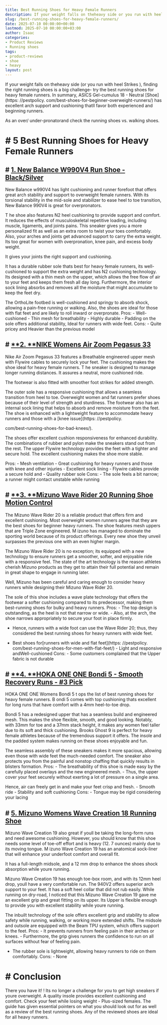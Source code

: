 ```yaml
---
title: Best Running Shoes for Heavy Female Runners
description: If your weight falls on theheavy side or you run with heel Strikes , finding the right running shoes is a big challenge- try the best running shoes for heavy...
slug: /best-running-shoes-for-heavy-female-runners/
date: 2025-07-10 00:00:00+00:00
lastmod: 2025-07-10 00:00:00+03:00
author: Isaac
categories:
- Product Reviews
- Running shoes
tags:
- product-reviews
- shoe
- heavy
layout: post
---
```


If your weight falls on theheavy side (or you run with heel Strikes ), finding the right running shoes is a big challenge- try the best running shoes for heavy female runners. In summary, ASICS Gel-cumulus 18 - Neutral [Shoe](https: //pestpolicy. com/best-shoes-for-beginner-overweight-runners/) has excellent arch support and cushioning thatll favor both experienced and beginning runners.

As an over/ under-pronatorand check the running shoes vs. walking shoes.

# # 5 Best Running Shoes for Heavy Female Runners

## # [1. New Balance W990V4 Run Shoe - Black/Silver](https://www.amazon.com/dp/B015XY999K/?tag=p-policy-20)

New Balance w990V4 has light cushioning and runner forefoot that offers great arch stability and support to overweight female runners. With its torsional stability in the mid-sole and stabilizer to ease heel to toe transition, New Balance 990V4 is great for overpronators.

T he shoe also features N2 heel cushioning to provide support and comfort. It reduces the effects of musculoskeletal repetitive loading, including muscle, ligaments, and joints pains. This sneaker gives you a more personalized fit as well as an extra room to twist your toes comfortably. Also, your arches and joints get advanced support to carry the extra weight. Its too great for women with overpronation, knee pain, and excess body weight.

It gives your joints the right support and cushioning.

It has a durable rubber sole thats best for heavy female runners, its well-cushioned to support the extra weight and has N2 cushioning technology. Its designed with a thin mesh on the upper, which allows the free flow of air to your feet and keeps them fresh all day long. Furthermore, the interior sock lining absorbs and removes all the moisture that might accumulate to keep the feet dry.

The OrthoLite footbed is well-cushioned and springy to absorb shock, allowing a pain-free running or walking. Also, the shoes are ideal for those with flat feet and are likely to roll inward or overpronate. Pros: - Well-cushioned - Thin mesh for breathability - Highly durable - Padding on the sole offers additional stability, Ideal for runners with wide feet. Cons: - Quite pricey and Heavier than the previous model

## # [**2. **NIKE Womens Air Zoom Pegasus 33](https://www.amazon.com/dp/B014EC7RF0/?tag=p-policy-20)

Nike Air Zoom Pegasus 33 features a Breathable engineered upper mesh with Flywire cables to securely lock your feet. The cushioning makes the shoe ideal for heavy female runners. T he sneaker is designed to manage longer running distances. It assures a neutral, more cushioned ride.

The footwear is also fitted with smoother foot strikes for added strength.

The outer sole has a responsive cushioning that allows a seamless transition from heel to toe. Overweight women and fat runners prefer shoes because of their level of strength and sturdiness. The footwear also has an internal sock lining that helps to absorb and remove moisture from the feet. The shoe is enhanced with a lightweight feature to accommodate heavy runners and those with a [knee issue](https: //pestpolicy.

com/best-running-shoes-for-bad-knees/).

The shoes offer excellent cushion responsiveness for enhanced durability. The combinations of rubber and pylon make the sneakers stand out from the rest. The upper Flywire technology provides the feet with a tighter and secure hold. The excellent cushioning makes the shoe more stable.

Pros: - Mesh ventilation - Great cushioning for heavy runners and those with knee and other injuries - Excellent sock lining - Flywire cables provide a secure hold and - Quality rubber sole Cons: - The sole feels a bit narrow; a runner might contact unstable while running

## # [**3. **Mizuno Wave Rider 20 Running Shoe Motion Control](https://www.amazon.com/dp/B01H3EAOIS/?tag=p-policy-20)

The Mizuno Wave Rider 20 is a reliable product that offers firm and excellent cushioning. Most overweight women runners agree that they are the best shoes for beginner heavy runners. The shoe features mesh uppers that are Triple Zone engineered. M izuno has managed to dominate the sporting world because of its product offerings. Every new shoe they unveil surpasses the previous one with an even higher margin.

The Mizuno Wave Rider 20 is no exception; its equipped with a new technology to ensure runners get a smoother, softer, and enjoyable ride with a responsive feel. The state of the art technology is the reason athletes cherish Mizuno products as they get to attain their full potential and remain in great shape to engage in running later.

Well, Mizuno has been careful and caring enough to consider heavy runners while designing their Mizuno Wave Rider 20.

The sole of this shoe includes a wave plate technology that offers the footwear a softer cushioning compared to its predecessor, making them best-running shoes for bulky and heavy runners. Pros: - The top design is outstanding, as the heel is not that narrow or wide. - Also, at the arch, the shoe narrows appropriately to secure your foot in place firmly.

- Hence, runners with a wide foot can use the Wave Rider 20; thus, they considered the best running shoes for heavy runners with wide feet.

- Best shoes for[runners with wide and flat feet](https: //pestpolicy. com/best-running-shoes-for-men-with-flat-feet/) - Light and responsive andWell-cushioned Cons: - Some customers complained that the Upper fabric is not durable

## # [**4. **HOKA ONE ONE Bondi 5 - Smooth Recovery Runs - #3 Pick](https://www.amazon.com/dp/B078XMRD8Z/?tag=p-policy-20)

HOKA ONE ONE Womens Bondi 5 t ops the list of best running shoes for heavy female runners. B ondi 5 comes with top cushioning thats excellent for long runs that have comfort with a 4mm heel-to-toe drop.

Bondi 5 has a redesigned upper that has a seamless build and engineered mesh. This makes the shoe flexible, smooth, and good looking. Notably, with 33mm for toe and a 37mm stack height, it makes any women feel taller due to its soft and thick cushioning. Brooks Ghost 9 is perfect for heavy female athletes because of the tremendous support it offers. The insole and the padded system makes running on these shoes enjoyable and fun.

The seamless assembly of these sneakers makes it more spacious, allowing even those with wide feet the much-needed comfort. The sneaker also protects you from the painful and nonstop chaffing that quickly results in blisters formation. Pros: - The breathability of this shoe is made easy by the carefully placed overlays and the new engineered mesh. - Thus, the upper cover your feet securely without exerting a lot of pressure on a single area.

Hence, air can freely get in and make your feet crisp and fresh. - Smooth ride - Stability and soft cushioning Cons: - Tongue may be rigid considering your lacing

## # [5. Mizuno Womens Wave Creation 18 Running Shoe](https://www.amazon.com/dp/B019PAPS7U/?tag=p-policy-20)

Mizuno Wave Creation 19 also great if youll be taking the long-form runs and need awesome cushioning. However, you should know that this shoe needs some level of toe-off effort and is heavy (12. 7 ounces) mainly due to its moving tongue. M izuno Wave Creation 19 has an anatomical sock-liner that will enhance your underfoot comfort and overall fit.

It has a full-length midsole, and a 12 mm drop to enhance the shoes shock absorption while youre running.

Mizuno Wave Creation 19 has enough toe-box room, and with its 12mm heel drop, youll have a very comfortable run. The 940V2 offers superior arch support to your feet. It has a soft heel collar that did not rub easily. While running on dry-road, I noticed that this Mizuno Wave Creation 19 gave me an excellent grip and great fitting on its upper. Its Upper is flexible enough to provide you with excellent stability while youre running.

The inbuilt technology of the sole offers excellent grip and stability to allow safety while running, walking, or working more extended shifts. The midsole and outsole are equipped with the Beam TPU system, which offers support to the feet. Pros: - It prevents runners from feeling pain in their arches or knees. - Furthermore, the grip gives runners the confidence to run on all surfaces without fear of feeling pain.

- The rubber sole is lightweight, allowing heavy runners to ride on them comfortably. Cons: - None

# # **Conclusion**

There you have it! ! Its no longer a challenge for you to get high sneakers if youre overweight. A quality insole provides excellent cushioning and comfort. Check your feet while losing weight - Plus-sized females. The guide has given essential pointers on what you should look out for as well as a review of the best running shoes. Any of the reviewed shoes are ideal for all heavy runners.
